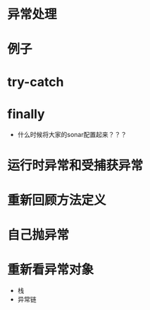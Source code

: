 # 异常处理

# 例子

# try-catch

# finally
  * 什么时候将大家的sonar配置起来？？？

# 运行时异常和受捕获异常

# 重新回顾方法定义

# 自己抛异常

# 重新看异常对象
* 栈
* 异常链
